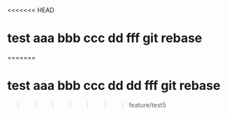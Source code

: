 <<<<<<< HEAD
# test aaa bbb ccc dd  fff git rebase
=======
# test aaa bbb ccc dd dd fff git rebase
>>>>>>> feature/test5
